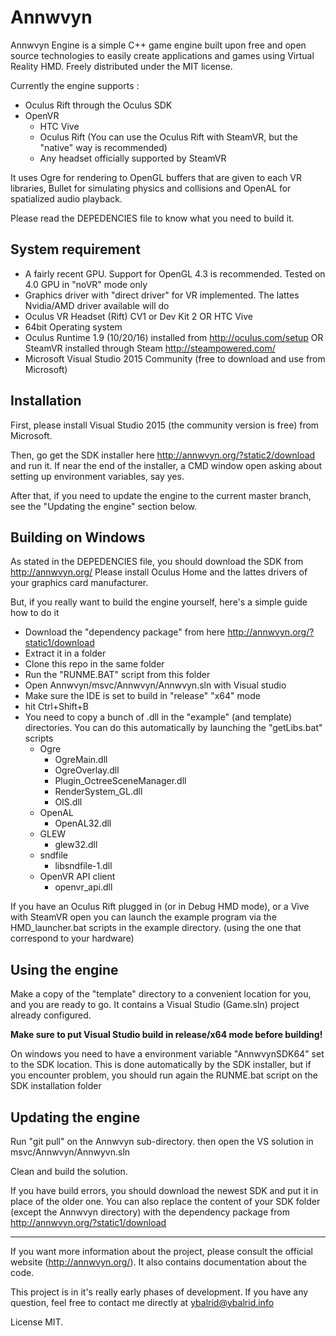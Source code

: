 Annwvyn
=======

Annwvyn Engine is a simple C++ game engine built upon free and open source technologies to easily create applications and games using Virtual Reality HMD.
Freely distributed under the MIT license.

Currently the engine supports :
 - Oculus Rift through the Oculus SDK
 - OpenVR
     - HTC Vive
     - Oculus Rift (You can use the Oculus Rift with SteamVR, but the "native" way is recommended)
     - Any headset officially supported by SteamVR


It uses Ogre for rendering to OpenGL buffers that are given to each VR libraries, Bullet for simulating physics and collisions and OpenAL for spatialized audio playback.

Please read the DEPEDENCIES file to know what you need to build it.


System requirement
----------------

 - A fairly recent GPU. Support for OpenGL 4.3 is recommended. Tested on 4.0 GPU in "noVR" mode only
 - Graphics driver with "direct driver" for VR implemented. The lattes Nvidia/AMD driver available will do
 - Oculus VR Headset (Rift) CV1 or Dev Kit 2 OR HTC Vive
 - 64bit Operating system
 - Oculus Runtime 1.9 (10/20/16) installed from http://oculus.com/setup OR SteamVR installed through Steam http://steampowered.com/
 - Microsoft Visual Studio 2015 Community (free to download and use from Microsoft)
 
Installation
------------

First, please install Visual Studio 2015 (the community version is free) from Microsoft.

Then, go get the SDK installer here http://annwvyn.org/?static2/download and run it. 
If near the end of the installer, a CMD window open asking about setting up environment variables, say yes.

After that, if you need to update the engine to the current master branch, see the "Updating the engine" section below.

Building on Windows
-------------------

As stated in the DEPEDENCIES file, you should download the SDK from http://annwvyn.org/
Please install Oculus Home and the lattes drivers of your graphics card manufacturer.

But, if you really want to build the engine yourself, here's a simple guide how to do it

- Download the "dependency package" from here http://annwvyn.org/?static1/download
- Extract it in a folder
- Clone this repo in the same folder
- Run the "RUNME.BAT" script from this folder
- Open Annwvyn/msvc/Annwvyn/Annwvyn.sln with Visual studio
- Make sure the IDE is set to build in "release" "x64" mode
- hit Ctrl+Shift+B
- You need to copy a bunch of .dll in the "example" (and template) directories. You can do this automatically by launching the "getLibs.bat" scripts
    - Ogre  
        - OgreMain.dll
        - OgreOverlay.dll  
        - Plugin_OctreeSceneManager.dll
        - RenderSystem_GL.dll
        - OIS.dll
    - OpenAL
        - OpenAL32.dll
    - GLEW
        - glew32.dll        
    - sndfile
        - libsndfile-1.dll
    - OpenVR API client
        - openvr_api.dll

If you have an Oculus Rift plugged in (or in Debug HMD mode), or a Vive with SteamVR open you can launch the example program via the HMD_launcher.bat scripts in the example directory. (using the one that correspond to your hardware)


Using the engine
----------------

Make a copy of the "template" directory to a convenient location for you, and you are ready to go. It contains a Visual Studio (Game.sln) project already configured.

**Make sure to put Visual Studio build in release/x64 mode before building!**

On windows you need to have a environment variable "AnnwvynSDK64" set to the SDK location. This is done automatically by the SDK installer, but if you encounter problem, you should run again the RUNME.bat script on the SDK installation folder


Updating the engine
-------------------

Run "git pull" on the Annwvyn sub-directory. then open the VS solution in msvc/Annwvyn/Annwyvn.sln

Clean and build the solution.

If you have build errors, you should download the newest SDK and put it in place of the older one. You can also replace the content of your SDK folder (except the Annwvyn directory) with the dependency package from http://annwvyn.org/?static1/download

______

If you want more information about the project, please consult the official website (http://annwvyn.org/). It also contains documentation about the code.

This project is in it's really early phases of development. If you have any question, feel free to contact me directly at ybalrid@ybalrid.info 

License MIT.
